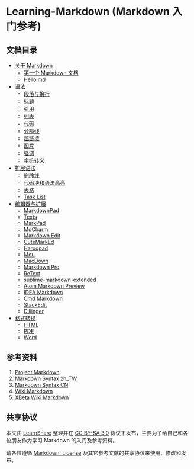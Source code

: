 Learning-Markdown (Markdown 入门参考)
====

文档目录
----

* [关于 Markdown](article/about/readme.md)
  - [第一个 Markdown 文档](article/about/helloworld.md)
  - [Hello.md](article/about/hello.md)
* [语法](article/syntax/readme.md)
  - [段落与换行](article/syntax/paragraphs-and-line-breaks.md)
  - [标题](article/syntax/headers.md)
  - [引用](article/syntax/blockquotes.md)
  - [列表](article/syntax/lists.md)
  - [代码](article/syntax/code.md)
  - [分隔线](article/syntax/horizontal-rule.md)
  - [超链接](article/syntax/links.md)
  - [图片](article/syntax/images.md)
  - [强调](article/syntax/emphasis.md)
  - [字符转义](article/syntax/blackslash-escapes.md)
* [扩展语法](article/extension/readme.md)
  - [删除线](article/extension/strikethrougn.md)
  - [代码块和语法高亮](article/extension/code-blocks-and-highlighting.md)
  - [表格](article/extension/table.md)
  - [Task List](article/extension/task-list.md)
* [编辑器与扩展](article/tools/readme.md)
  - [MarkdownPad](article/tools/markdownpad.md)
  - [Texts](article/tools/texts.md)
  - [MarkPad](article/tools/markpad.md)
  - [MdCharm](article/tools/mdcharm.md)
  - [Markdown Edit](article/tools/markdown-edit.md)
  - [CuteMarkEd](article/tools/cutemarked.md)
  - [Haroopad](article/tools/haroopad.md)
  - [Mou](article/tools/mou.md)
  - [MacDown](article/tools/macdown.md)
  - [Markdown Pro](article/tools/markdown-pro.md)
  - [ReText](article/tools/retext.md)
  - [sublime-markdown-extended](article/tools/sublime-markdown-extended.md)
  - [Atom Markdown Preview](article/tools/atom-markdown-preview.md)
  - [IDEA Markdown](article/tools/idea-markdown.md)
  - [Cmd Markdown](article/tools/cmd-markdown.md)
  - [StackEdit](article/tools/stackedit.md)
  - [Dillinger](article/tools/dillinger.md)
* [格式转换](article/convert/readme.md)
  - [HTML](article/convert/html.md)
  - [PDF](article/convert/pdf.md)
  - [Word](article/convert/word.md)

参考资料
----

1. [Project Markdown][project-markdown]
2. [Markdown Syntax zh_TW][syntex-tw]
3. [Markdown Syntax CN][syntex-cn]
4. [Wiki Markdown][wiki-markdown]
5. [XBeta Wiki Markdown][xbeta-markdown]

[project-markdown]: http://daringfireball.net/projects/markdown/ "Project Markdown"
[syntex-tw]: https://github.com/othree/markdown-syntax-zhtw/blob/master/syntax.md "Markdown Syntax zh_TW"
[syntex-cn]: http://wowubuntu.com/markdown/ "Markdown Syntax CN"
[wiki-markdown]: http://zh.wikipedia.org/zh-cn/Markdown "Wiki Markdown"
[xbeta-markdown]: http://xbeta.org/wiki/show/Markdown "XBeta Wiki Markdown"

共享协议
----

本文由 [LearnShare][learnshare] 整理并在 [CC BY-SA 3.0][CC] 协议下发布，主要为了给自己和各位朋友作为学习 Markdown 的入门及参考资料。

请各位遵循 [Markdown: License][license] 及其它参考文献的共享协议来使用、修改和发布。

[learnshare]: https://github.com/learnshare "LearnShare"
[CC]: http://zh.wikipedia.org/wiki/Wikipedia:CC "Wiki: CC"
[license]: http://daringfireball.net/projects/markdown/license "Markdown: License"
